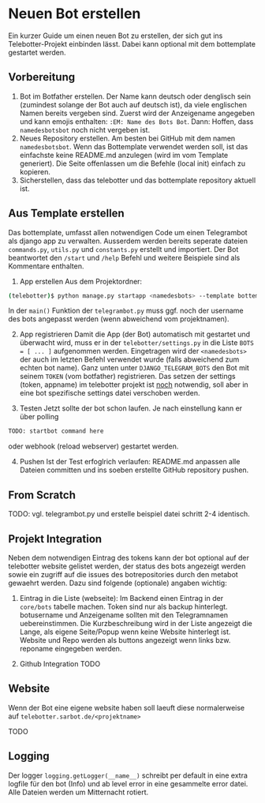 # Neuen Bot erstellen
Ein kurzer Guide um einen neuen Bot zu erstellen, der sich gut ins
Telebotter-Projekt einbinden lässt. Dabei kann optional mit dem bottemplate
gestartet werden.

## Vorbereitung
1. Bot im Botfather erstellen. Der Name kann deutsch oder denglisch sein (zumindest solange der Bot auch auf deutsch ist), da viele englischen Namen bereits vergeben sind. Zuerst wird der Anzeigename angegeben und kann emojis enthalten: `:EM: Name des Bots Bot`. Dann: Hoffen, dass `namedesbotsbot` noch nicht vergeben ist.
2. Neues Repository erstellen. Am besten bei GitHub mit dem namen `namedesbotsbot`. Wenn das Bottemplate verwendet werden soll, ist das einfachste keine README.md anzulegen (wird im vom Template generiert). Die Seite offenlassen um die Befehle (local init) einfach zu kopieren.
3. Sicherstellen, dass das telebotter und das bottemplate repository aktuell ist.

## Aus Template erstellen
Das bottemplate, umfasst allen notwendigen Code um einen Telegrambot als django app zu verwalten. Ausserdem werden bereits seperate dateien `commands.py`, `utils.py` und `constants.py` erstellt und importiert. Der Bot beantwortet den `/start` und `/help` Befehl und weitere Beispiele sind als Kommentare enthalten.

1. App erstellen
Aus dem Projektordner:
```bash
(telebotter)$ python manage.py startapp <namedesbots> --template bottemplate
```
In der `main()` Funktion der `telegrambot.py` muss ggf. noch der username des bots angepasst werden (wenn abweichend vom projektnamen).

2. App registrieren
Damit die App (der Bot) automatisch mit gestartet und überwacht wird, muss er in der `telebotter/settings.py` in die Liste `BOTS = [ ... ]` aufgenommen werden. Eingetragen wird der `<namedesbots>` der auch im letzten Befehl verwendet wurde (falls abweichend zum echten bot name). Ganz unten unter `DJANGO_TELEGRAM_BOTS` den Bot mit seinem `TOKEN` (vom botfather) registrieren. Das setzen der settings (token, appname) im telebotter projekt ist [noch](https://github.com/telebotter/telebotter/issues/20) notwendig, soll aber in eine bot spezifische settings datei verschoben werden.

3. Testen
Jetzt sollte der bot schon laufen. Je nach einstellung kann er über polling
```bash
TODO: startbot command here
```
oder webhook (reload webserver) gestartet werden.

4. Pushen
Ist der Test erfoglrich verlaufen: README.md anpassen alle Dateien committen und ins soeben erstellte GitHub repository pushen.


## From Scratch
TODO: vgl. telegrambot.py und erstelle beispiel datei schritt 2-4 identisch.

## Projekt Integration
Neben dem notwendigen Eintrag des tokens kann der bot optional auf der telebotter website gelistet werden, der status des bots angezeigt werden sowie ein zugriff auf die issues des botrepositories durch den metabot gewaehrt werden. Dazu sind folgende (optionale) angaben wichtig:

1. Eintrag in die Liste (webseite):
Im Backend einen Eintrag in der `core/bots` tabelle machen. Token sind nur als backup hinterlegt. botusername und Anzeigename sollten mit den Telegramnamen uebereinstimmen. Die Kurzbeschreibung wird in der Liste angezeigt die Lange, als eigene Seite/Popup wenn keine Website hinterlegt ist. Website und Repo werden als buttons angezeigt wenn links bzw. reponame eingegeben werden.

2. Github Integration
TODO


## Website
Wenn der Bot eine eigene website haben soll laeuft diese normalerweise auf `telebotter.sarbot.de/<projektname>`

TODO

## Logging
Der logger `logging.getLogger(__name__)` schreibt per default in eine extra logfile für den bot (Info) und ab level error in eine gesammelte error datei. Alle Dateien werden um Mitternacht rotiert. 
